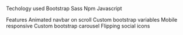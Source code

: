 Techology used
    Bootstrap
    Sass
    Npm
    Javascript

Features
    Animated navbar on scroll
    Custom bootstrap variables
    Mobile responsive
    Custom bootstrap carousel
    Flipping social icons
